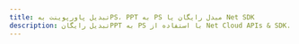 ---title: تبدیل پاورپوینت بهPS، PPT به PS مبدل رایگان یا Net SDKdescription: تبدیل رایگانPPT به PS با استفاده از Net Cloud APIs & SDK. همچنین اسناد Microsoft PowerPoint را در Cloud ایجاد، ویرایش و رندر کنید.---